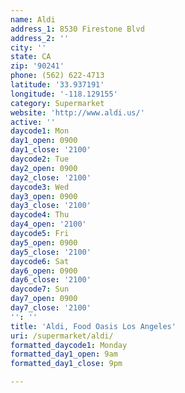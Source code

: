 ```yaml
---
name: Aldi
address_1: 8530 Firestone Blvd
address_2: ''
city: ''
state: CA
zip: '90241'
phone: (562) 622-4713
latitude: '33.937191'
longitude: '-118.129155'
category: Supermarket
website: 'http://www.aldi.us/'
active: ''
daycode1: Mon
day1_open: 0900
day1_close: '2100'
daycode2: Tue
day2_open: 0900
day2_close: '2100'
daycode3: Wed
day3_open: 0900
day3_close: '2100'
daycode4: Thu
day4_open: '2100'
daycode5: Fri
day5_open: 0900
day5_close: '2100'
daycode6: Sat
day6_open: 0900
day6_close: '2100'
daycode7: Sun
day7_open: 0900
day7_close: '2100'
'': ''
title: 'Aldi, Food Oasis Los Angeles'
uri: /supermarket/aldi/
formatted_daycode1: Monday
formatted_day1_open: 9am
formatted_day1_close: 9pm

---
```


